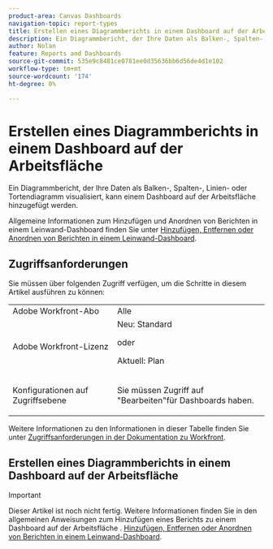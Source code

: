 ```yaml
---
product-area: Canvas Dashboards
navigation-topic: report-types
title: Erstellen eines Diagrammberichts in einem Dashboard auf der Arbeitsfläche
description: Ein Diagrammbericht, der Ihre Daten als Balken-, Spalten-, Linien- oder Tortendiagramm visualisiert, kann einem Dashboard auf der Arbeitsfläche hinzugefügt werden.
author: Nolan
feature: Reports and Dashboards
source-git-commit: 535e9c8481ce0781ee0d35636bb6d56de4d1e102
workflow-type: tm+mt
source-wordcount: '174'
ht-degree: 0%

---
```


# Erstellen eines Diagrammberichts in einem Dashboard auf der Arbeitsfläche

Ein Diagrammbericht, der Ihre Daten als Balken-, Spalten-, Linien- oder Tortendiagramm visualisiert, kann einem Dashboard auf der Arbeitsfläche hinzugefügt werden.

Allgemeine Informationen zum Hinzufügen und Anordnen von Berichten in einem Leinwand-Dashboard finden Sie unter [Hinzufügen, Entfernen oder Anordnen von Berichten in einem Leinwand-Dashboard](/help/quicksilver/reports-and-dashboards/canvas-dashboards/manage-canvas-dashboards/add-remove-arrange-reports.md).

## Zugriffsanforderungen

Sie müssen über folgenden Zugriff verfügen, um die Schritte in diesem Artikel ausführen zu können:

<table style="table-layout:auto"> 
 <col> 
 <col> 
 <tbody> 
  <tr> 
   <td role="rowheader">Adobe Workfront-Abo</td> 
   <td>Alle</td> 
  </tr> 
  <tr> 
   <td role="rowheader">Adobe Workfront-Lizenz</td> 
   <td>Neu: Standard
   <p>oder</p>
   <p>Aktuell: Plan</p></td> 
  </tr> 
  <tr> 
   <td role="rowheader">Konfigurationen auf Zugriffsebene</td> 
   <td> <p>Sie müssen Zugriff auf "Bearbeiten"für Dashboards haben.</p></td> 
  </tr> 
 </tbody> 
</table>

Weitere Informationen zu den Informationen in dieser Tabelle finden Sie unter [Zugriffsanforderungen in der Dokumentation zu Workfront](/help/quicksilver/administration-and-setup/add-users/access-levels-and-object-permissions/access-level-requirements-in-documentation.md).

## Erstellen eines Diagrammberichts in einem Dashboard auf der Arbeitsfläche

>[!IMPORTANT]
>
>Dieser Artikel ist noch nicht fertig. Weitere Informationen finden Sie in den allgemeinen Anweisungen zum Hinzufügen eines Berichts zu einem Dashboard auf der Arbeitsfläche . [Hinzufügen, Entfernen oder Anordnen von Berichten in einem Leinwand-Dashboard](/help/quicksilver/reports-and-dashboards/canvas-dashboards/manage-canvas-dashboards/add-remove-arrange-reports.md).
